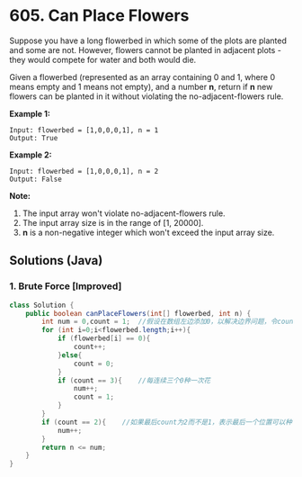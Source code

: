 # 605. Can Place Flowers

Suppose you have a long flowerbed in which some of the plots are planted and some are not. However, flowers cannot be planted in adjacent plots - they would compete for water and both would die.

Given a flowerbed (represented as an array containing 0 and 1, where 0 means empty and 1 means not empty), and a number **n**, return if **n** new flowers can be planted in it without violating the no-adjacent-flowers rule.

**Example 1:**

```
Input: flowerbed = [1,0,0,0,1], n = 1
Output: True
```



**Example 2:**

```
Input: flowerbed = [1,0,0,0,1], n = 2
Output: False
```



**Note:**

1. The input array won't violate no-adjacent-flowers rule.
2. The input array size is in the range of [1, 20000].
3. **n** is a non-negative integer which won't exceed the input array size.



## Solutions (Java)

### 1. Brute Force [Improved]

```java
class Solution {
    public boolean canPlaceFlowers(int[] flowerbed, int n) {
        int num = 0,count = 1;  //假设在数组左边添加0，以解决边界问题，令count初始为1
        for (int i=0;i<flowerbed.length;i++){
            if (flowerbed[i] == 0){
                count++;
            }else{
                count = 0;
            }
            if (count == 3){    //每连续三个0种一次花
                num++;
                count = 1;
            }
        }
        if (count == 2){    //如果最后count为2而不是1，表示最后一个位置可以种花
            num++;
        }
        return n <= num;
    }
}
```
